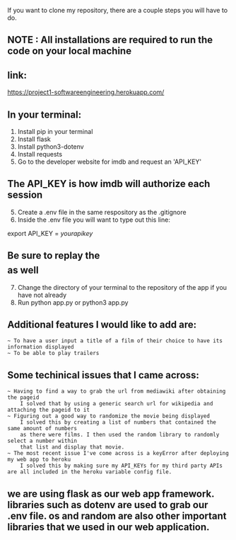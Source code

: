 If you want to clone my repository, there are a couple steps you will have to do.
## NOTE : All installations are required to run the code on your local machine
## link:
https://project1-softwareengineering.herokuapp.com/

## In your terminal:
1. Install pip in your terminal
2. Install flask
3. Install python3-dotenv
4. Install requests
4. Go to the developer website for imdb and request an 'API_KEY'
## The API_KEY is how imdb will authorize each session
5. Create a .env file in the same respository as the .gitignore
6. Inside the .env file you will want to type out this line:

export API_KEY = $your api key$

## Be sure to replay the $$$$ as well
7. Change the directory of your terminal to the repository of the app if you have not already
8. Run python app.py or python3 app.py


## Additional features I would like to add are:
    ~ To have a user input a title of a film of their choice to have its information displayed
    ~ To be able to play trailers


## Some techinical issues that I came across:
    ~ Having to find a way to grab the url from mediawiki after obtaining the pageid
        I solved that by using a generic search url for wikipedia and attaching the pageid to it
    ~ Figuring out a good way to randomize the movie being displayed
        I solved this by creating a list of numbers that contained the same amount of numbers
        as there were films. I then used the random library to randomly select a number within
        that list and display that movie.
    ~ The most recent issue I've come across is a keyError after deploying my web app to heroku
        I solved this by making sure my API_KEYs for my third party APIs are all included in the heroku variable config file.


## we are using flask as our web app framework. libraries such as dotenv are used to grab our .env file. os and random are also other important libraries that we used in our web application.
